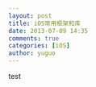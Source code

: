 ```yaml
---
layout: post
title: iOS常用框架和库
date: 2013-07-09 14:35
comments: true
categories: [iOS]
author: yuguo
---
```


test